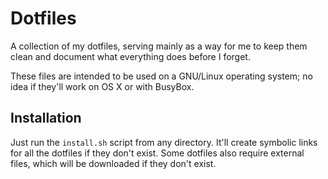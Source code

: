 # Dotfiles

A collection of my dotfiles, serving mainly as a way for me to keep them clean
and document what everything does before I forget.

These files are intended to be used on a GNU/Linux operating system; no idea
if they'll work on OS X or with BusyBox.

## Installation
Just run the `install.sh` script from any directory. It'll create symbolic
links for all the dotfiles if they don't exist. Some dotfiles also require
external files, which will be downloaded if they don't exist.
